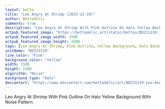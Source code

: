 ```yaml
---
layout: betta
title: "Leo Angry At Shrimp (2023-12-19)"
author: Bettadelic
comments: true
description: "Leo Angry At Shrimp With Pink Outline On Halo Yellow Background With Noise Pattern."
actpub_featured_image: "https://bettadelic.art/static/bettas/BD231219.jpg"
actpub_featured_image_width: 1500
actpub_featured_image_height: 1500
tags: [Leo Angry At Shrimp, Pink Outline, Yellow Background, Halo Background Pattern, Noise Pattern, December 2023]
unitName: "BD231219"
line_color: "Pink"
background_color: "Yellow"
width: 1500
height: 1500
algorithm: "Noise"
background_type: "Halo"
deviantart: "https://www.deviantart.com/bettadelic/art/BD231219-Leo-Angry-At-Shrimp-2023-12-19-1003550070"
---
```


Leo Angry At Shrimp With Pink Outline On Halo Yellow Background With Noise Pattern.
